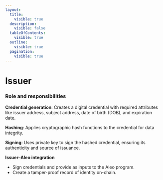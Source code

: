 ```yaml
---
layout:
  title:
    visible: true
  description:
    visible: false
  tableOfContents:
    visible: true
  outline:
    visible: true
  pagination:
    visible: true
---
```


# Issuer

### Role and responsibilities

**Credential generation**: Creates a digital credential with required attributes like issuer address, subject address, date of birth (DOB), and expiration date.

**Hashing**: Applies cryptographic hash functions to the credential for data integrity.

**Signing**: Uses private key to sign the hashed credential, ensuring its authenticity and source of issuance.

**Issuer–Aleo integration**

* Sign credentials and provide as inputs to the Aleo program.
* Create a tamper-proof record of identity on-chain.
